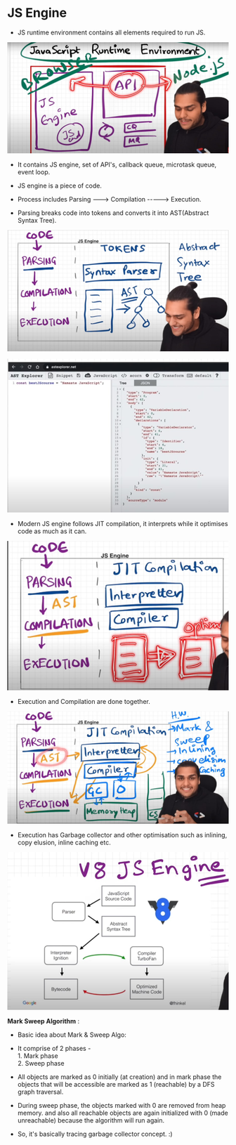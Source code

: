 <h1>JS Engine</h1>
<p>

- JS runtime environment contains all elements required to run JS.

![JS Engine Environment](Photos/SS1.jpg)

- It contains JS engine, set of API's, callback queue, microtask queue, event loop.

- JS engine is a piece of code.

- Process includes Parsing ---> Compilation -----> Execution.

- Parsing breaks code into tokens and converts it into AST(Abstract Syntax Tree).

![JS Engine](Photos/SS2.jpg)


![AST](Photos/SS3.jpg)

- Modern JS engine follows JIT compilation, it interprets while it optimises code as much as it can.

![JIT Compilation](Photos/SS4.jpg)

- Execution and Compilation are done together.

![Execution](Photos/SS5.jpg)

- Execution has Garbage collector and other optimisation such as inlining, copy elusion, inline caching etc.

![V8 JS Engine](Photos/SS6.jpg)

<b>Mark Sweep Algorithm</b> :

- Basic idea about Mark & Sweep Algo:

- It comprise of 2 phases - <br>
      1. Mark phase <br>
      2. Sweep phase <br>

- All objects are marked as 0 initially (at creation) and in mark phase the objects that will be accessible are marked as 1 (reachable) by a DFS graph traversal.

- During sweep phase, the objects marked with 0 are removed from heap memory. and also all reachable objects are again initialized with 0 (made unreachable) because the algorithm will run again.

- So, it's basically tracing garbage collector concept. :)

</p>